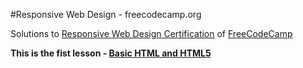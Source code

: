 #Responsive Web Design - freecodecamp.org

Solutions to [Responsive Web Design Certification](https://www.freecodecamp.org/learn/responsive-web-design/) of [FreeCodeCamp](freecodecamp.org)

<strong>This is the fist lesson - [Basic HTML and HTML5](https://www.freecodecamp.org/learn/responsive-web-design/#basic-html-and-html5)</strong>
